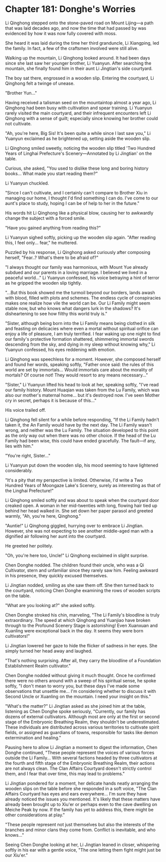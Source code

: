 # Chapter 181: Donghe's Worries

Li Qinghong stepped onto the stone-paved road on Mount Lijing—a path that was laid decades ago, and now the time that had passed by was evidenced by how it was now fully covered with moss.

She heard it was laid during the time her third granduncle, Li Xiangping, led the family. In fact, a few of the craftsmen involved were still alive.

Walking up the mountain, Li Qinghong looked around. It had been days since she last saw her younger brother, Li Yuanyun. After searching the mountain, she finally found him in their aunt Li Jingtian's side courtyard.

The boy sat there, engrossed in a wooden slip. Entering the courtyard, Li Qinghong felt a twinge of unease.

"Brother Yun..."

Having received a talisman seed on the mountaintop almost a year ago, Li Qinghong had been busy with cultivation and spear training. Li Yuanyun rarely visited the main courtyard, and their infrequent encounters left Li Qinghong with a sense of guilt; especially since knowing her brother could not cultivate.

"Ah, you're here, Big Sis! It's been quite a while since I last saw you," Li Yuanyun exclaimed as he brightened up, setting aside the wooden slip.

Li Qinghong smiled sweetly, noticing the wooden slip titled 'Two Hundred Years of Linghai Prefecture's Scenery—Annotated by Li Jingtian' on the table.

Curious, she asked, "You used to dislike these long and boring history books... What made you start reading them?"

Li Yuanyun chuckled.

"Since I can't cultivate, and I certainly can't compare to Brother Xiu in managing our home, I thought I'd find something I can do. I've come to our aunt's place to study, hoping I can be of help to her in the future."

His words hit Li Qinghong like a physical blow, causing her to awkwardly change the subject with a forced smile.

"Have you gained anything from reading this?"

Li Yuanyun sighed softly, picking up the wooden slip again. "After reading this, I feel only... fear," he muttered.

Puzzled by his response, Li Qinghong asked curiously after composing herself, "Fear..? What's there to be afraid of?"

"I always thought our family was harmonious, with Mount Yue already subdued and our parents in a loving marriage. I believed we lived in a peaceful world..." Li Yuanyun confessed, his voice betraying a hint of terror as he gripped the wooden slip tightly.

"...But this book showed me the turmoil beyond our borders, lands awash with blood, filled with plots and schemes. The endless cycle of conspiracies makes one realize how vile the world can be. Our Li Family might seem stable now, but who knows what dangers lurk in the shadows? It's disheartening to see how filthy this world truly is."

"Sister, although being born into the Li Family means being clothed in silk and feasting on delicacies where even a mortal without spiritual orifice can enjoy a life of pleasure, I am truly terrified. I fear waking up one night to find our family's protective formation shattered, shimmering immortal swords descending from the sky, and dying in my sleep without knowing why," Li Yuanyun confessed, his eyes reddening with emotion.

Li Qinghong was speechless for a moment. However, she composed herself and found her words, speaking softly, "Father once said: the rules of this world are set by immortals... Would immortals care about the morality of mortals? Of course not! They would resort to any means necessary..."

"Sister," Li Yuanyun lifted his head to look at her, speaking softly, "I've read our family history. Mount Huaqian was taken from the Lu Family, which was also our mother's maternal home... but it's destroyed now. I've seen Mother cry in secret, perhaps it is because of this..."

His voice trailed off.

Li Qinghong fell silent for a while before responding, "If the Li Family hadn't taken it, the An Family would have by the next day. The Li Family wasn't wrong, and neither was the Lu Family. The situation developed to this point as the only way out when there was no other choice. If the head of the Lu Family had been wise, this could have ended gracefully. The fault—if any, lies with him."

"You're right, Sister..."

Li Yuanyun put down the wooden slip, his mood seeming to have lightened considerably.

"It's a pity that my perspective is limited. Otherwise, I'd write a Two Hundred Years of Moongaze Lake's Scenery, surely as interesting as that of the Linghai Prefecture!"

Li Qinghong smiled softly and was about to speak when the courtyard door creaked open. A woman in her mid-twenties with long, flowing hair tied up behind her head walked in. She set down her paper parasol and greeted warmly, "Ah, you're here, Qinghong."

"Auntie!" Li Qinghong giggled, hurrying over to embrace Li Jingtian. However, she was not expecting to see another middle-aged man with a dignified air following her aunt into the courtyard.

He greeted her politely.

"Oh, you're here too, Uncle!" Li Qinghong exclaimed in slight surprise.

Chen Donghe nodded. The children found their uncle, who was a Qi Cultivator, stern and unfamiliar since they rarely saw him. Feeling awkward in his presence, they quickly excused themselves.

Li Jingtian nodded, smiling as she saw them off. She then turned back to the courtyard, noticing Chen Donghe examining the rows of wooden scripts on the table.

"What are you looking at?" she asked softly.

Chen Donghe stroked his chin, marveling, "The Li Family's bloodline is truly extraordinary. The speed at which Qinghong and Yuanjiao have broken through to the Profound Scenery Stage is astonishing! Even Xuanxuan and Xuanling were exceptional back in the day. It seems they were born cultivators!"

Li Jingtian lowered her gaze to hide the flicker of sadness in her eyes. She simply turned her head away and laughed.

"That's nothing surprising. After all, they carry the bloodline of a Foundation Establishment Realm cultivator."

Chen Donghe nodded without giving it much thought. Once he confirmed there were no others around with a sweep of his spiritual sense, he spoke softly, "I don't mean to worry you, but these days I've made some observations that unsettle me... I'm considering whether to discuss it with Second Uncle or Xuanling on the mountain. I need your insight on this."

"What's the matter?" Li Jingtian asked as she joined him at the table, listening as Chen Donghe spoke seriously, "Currently, our family has dozens of external cultivators. Although most are only at the first or second stage of the Embryonic Breathing Realm, they shouldn't be underestimated. These individuals are distributed across various territories to cultivate spirit fields, or assigned as guardians of towns, responsible for tasks like demon extermination and healing."

Pausing here to allow Li Jingtian a moment to digest the information, Chen Donghe continued, "These people represent the voices of various forces outside the Li Family... With several factions headed by three cultivators at the fourth and fifth stage of the Embryonic Breathing Realm, their actions are not always clean. The Clan Affairs Courtyard doesn't strictly control them, and I fear that over time, this may lead to problems."

Li Jingtian pondered for a moment, her delicate hands neatly arranging the wooden slips on the table before she responded in a soft voice, "The Clan Affairs Courtyard has eyes and ears everywhere... I'm sure they have already noticed the issues you mentioned. It's likely that these matters have already been brought up to Xiu'er or perhaps even to the cave dwelling on Meiche Peak by now. If the family has yet to address this, there might be other considerations at play."

"These people represent not just themselves but also the interests of the branches and minor clans they come from. Conflict is inevitable, and who knows..."

Seeing Chen Donghe looking at her, Li Jingtian leaned in closer, whispering softly in his ear with a gentle voice, "The one letting them fight might just be our Xiu'er."
